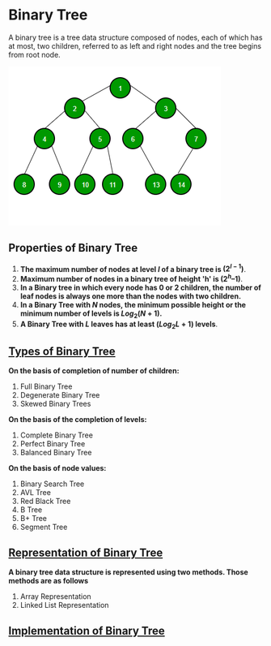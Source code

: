 # Binary Tree

A binary tree is a tree data structure composed of nodes, each of which has at most, two children, referred to as left and right nodes and the tree begins from root node.

![Binary Tree](assets/binary-tree.png)

## Properties of Binary Tree

1. **The maximum number of nodes at level $l$ of a binary tree is $(2^{l - 1})$**.
2. **Maximum number of nodes in a binary tree of height 'h' is $(2^h – 1)$**.
3. **In a Binary tree in which every node has 0 or 2 children, the number of leaf nodes is always one more than the nodes with two children.**
4. **In a Binary Tree with $N$ nodes, the minimum possible height or the minimum number of levels is $Log_2(N+1)$.**
5. **A Binary Tree with $L$ leaves has at least $(Log_2L + 1)$ levels**.

## [Types of Binary Tree](https://www.geeksforgeeks.org/types-of-binary-tree/)

**On the basis of completion of number of children:**
1. Full Binary Tree
2. Degenerate Binary Tree
3. Skewed Binary Trees

**On the basis of the completion of levels:**
1. Complete Binary Tree
2. Perfect Binary Tree
3. Balanced Binary Tree

**On the basis of node values:**
1. Binary Search Tree
2. AVL Tree
3. Red Black Tree
4. B Tree
5. B+ Tree
6. Segment Tree

## [Representation of Binary Tree ](16-Tree/03-Binary-Tree-Representation)
**A binary tree data structure is represented using two methods. Those methods are as follows**
1. Array Representation
2. Linked List Representation

## [Implementation of Binary Tree](16-Tree/04-Binary-Tree-Implementation)
